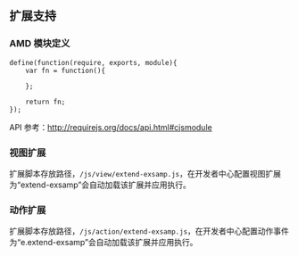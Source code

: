 ## 扩展支持

### AMD 模块定义

```
define(function(require, exports, module){
    var fn = function(){

    };

    return fn;
});
```

API 参考：http://requirejs.org/docs/api.html#cjsmodule

### 视图扩展

扩展脚本存放路径，```/js/view/extend-exsamp.js```，在开发者中心配置视图扩展为“extend-exsamp”会自动加载该扩展并应用执行。

### 动作扩展

扩展脚本存放路径，```/js/action/extend-exsamp.js```，在开发者中心配置动作事件为“e.extend-exsamp”会自动加载该扩展并应用执行。